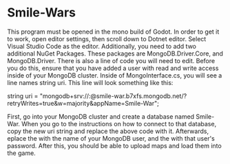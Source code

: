 # Smile-Wars
This program must be opened in the mono build of Godot. In order to get it to work, open editor settings, then scroll down to Dotnet editor. Select Visual Studio Code as the editor.
Additionally, you need to add two additional NuGet Packages. These packages are MongoDB.Driver.Core, and MongoDB.Driver.
There is also a line of code you will need to edit. Before you do this, ensure that you have added a user with read and write access inside of your MongoDB cluster. Inside of MongoInterface.cs, you will see a line names string uri. This line will look something like this:

string uri = "mongodb+srv://<username>:<password>@smile-war.b7xfs.mongodb.net/?retryWrites=true&w=majority&appName=Smile-War";

First, go into your MongoDB cluster and create a database named Smile-War. When you go to the instructions on how to connect to that database, copy the new uri string and replace the above code with it. Afterwards, eplace the <username> with the name of your MongoDB user, and the <password> with that user's password. After this, you should be able to upload maps and load them into the game.
